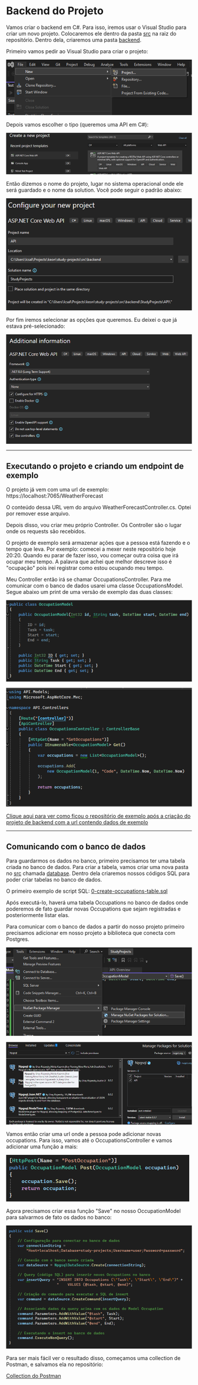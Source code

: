# Backend do Projeto

Vamos criar o backend em C#. Para isso, iremos usar o Visual Studio para
criar um novo projeto. Colocaremos ele dentro da pasta [src](../src) na
raiz do repositório. Dentro dela, criaremos uma pasta
[backend](../src/backend).

Primeiro vamos pedir ao Visual Studio para criar o projeto:

![Menu para criar projeto](2.0.new-project-menu.png)

Depois vamos escolher o tipo (queremos uma API em C#):

![Escolha do tipo do projeto](2.1.new-project-type.png)

Então dizemos o nome do projeto, lugar no sistema operacional onde ele
será guardado e o nome da solution. Você pode seguir o padrão abaixo:

![Nome e pasta do projeto](2.2.new-project-name.png)

Por fim iremos selecionar as opções que queremos. Eu deixei o que já
estava pré-selecionado:

![Opções do projeto](2.3.new-project-options.png)

---

## Executando o projeto e criando um endpoint de exemplo

O projeto já vem com uma url de exemplo:
https://localhost:7065/WeatherForecast

O conteúdo dessa URL vem do arquivo WeatherForecastController.cs. Optei
por remover esse arquivo.

Depois disso, vou criar meu próprio Controller. Os Controller são o
lugar onde os requests são recebidos.

O projeto de exemplo será armazenar ações que a pessoa está fazendo e o
tempo que leva. Por exemplo: comecei a mexer neste repositório hoje
20:20. Quando eu parar de fazer isso, vou começar outra coisa que irá
ocupar meu tempo. A palavra que achei que melhor descreve isso é
"ocupação" pois irei registrar como estou ocupando meu tempo.

Meu Controller então irá se chamar OccupationsController. Para me
comunicar com o banco de dados usarei uma classe OccupationsModel. Segue
abaixo um print de uma versão de exemplo das duas classes:

![Model de Occupation](2.4.occupation-model.png)

![Controller de Ocuppation](2.5.occupation-controller.png)

[Clique aqui para ver como ficou o repositório de exemplo após a criação do projeto de backend com a url contendo dados de exemplo]

---

## Comunicando com o banco de dados

Para guardarmos os dados no banco, primeiro precisamos ter uma tabela
criada no banco de dados. Para criar a tabela, vamos criar uma nova
pasta no [src](../src) chamada [database](../src/database). Dentro dela
criaremos nossos códigos SQL para poder criar tabelas no banco de dados.

O primeiro exemplo de script SQL:
[0-create-occupations-table.sql](../src/database/0-create-occupations-table.sql)

Após executá-lo, haverá uma tabela Occupations no banco de dados onde
poderemos de fato guardar novas Occupations que sejam registradas e
posteriormente listar elas.

Para comunicar com o banco de dados a partir do nosso projeto primeiro
precisamos adicionar em nosso projeto a biblioteca que conecta com
Postgres.

![Adicionar bibliotecas ao projeto](2.6.add-libraries.png)

![Adicionar a biblioteca de postgres ao projeto](2.7.add-npgsql.png)

Vamos então criar uma url onde a pessoa pode adicionar novas
occupations. Para isso, vamos até o OccupationsController e vamos
adicionar uma função a mais:

![POST de Occupation no Controller](2.8.save-occupation-controller.png)

Agora precisamos criar essa função "Save" no nosso OccupationModel para
salvarmos de fato os dados no banco:

![Salvando Occupation no banco de dados](2.9.save-occupation-in-db.png)

Para ser mais fácil ver o resultado disso, começamos uma collection de
Postman, e salvamos ela no repositório:

[Collection do Postman](../src/backend/Study%20Projects.postman_collection.json)





[Clique aqui para ver como ficou o repositório de exemplo após a criação do projeto de backend com a url contendo dados de exemplo]:https://github.com/darakeon/study-projects/tree/3-backend-example-data
